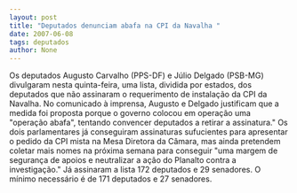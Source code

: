 ```yaml
---
layout: post
title: "Deputados denunciam abafa na CPI da Navalha "
date: 2007-06-08
tags: deputados
author: None
---
```

Os deputados Augusto Carvalho (PPS-DF) e J&uacute;lio Delgado (PSB-MG) divulgaram nesta quinta-feira, uma lista, dividida por estados, dos deputados que n&atilde;o assinaram o requerimento de instala&ccedil;&atilde;o da CPI da Navalha. No comunicado &agrave; imprensa, Augusto e Delgado justificam que a medida foi proposta porque o governo colocou em opera&ccedil;&atilde;o uma &quot;opera&ccedil;&atilde;o abafa&quot;, tentando convencer deputados a retirar a assinatura.&quot;
Os dois parlamentares j&aacute; conseguiram assinaturas sufucientes para apresentar o pedido da CPI mista na Mesa Diretora da C&acirc;mara, mas ainda pretendem coletar mais nomes na pr&oacute;xima semana para conseguir &quot;uma margem de seguran&ccedil;a de apoios e neutralizar a a&ccedil;&atilde;o do Planalto contra a investiga&ccedil;&atilde;o.&quot; J&aacute; assinaram a lista 172 deputados e 29 senadores.
O m&iacute;nimo necess&aacute;rio &eacute; de 171 deputados e 27 senadores. 